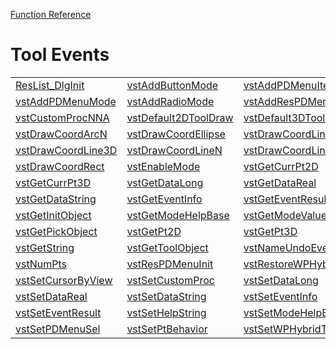 [Function Reference](../README.md)

# Tool Events

| | | |
|---|---|---|
| [ResList_DlgInit](../Functions/ResList_DlgInit.md) | [vstAddButtonMode](../Functions/vstAddButtonMode.md) | [vstAddPDMenuItem](../Functions/vstAddPDMenuItem.md) |
| [vstAddPDMenuMode](../Functions/vstAddPDMenuMode.md) | [vstAddRadioMode](../Functions/vstAddRadioMode.md) | [vstAddResPDMenuMode](../Functions/vstAddResPDMenuMode.md) |
| [vstCustomProcNNA](../Functions/vstCustomProcNNA.md) | [vstDefault2DToolDraw](../Functions/vstDefault2DToolDraw.md) | [vstDefault3DToolDraw](../Functions/vstDefault3DToolDraw.md) |
| [vstDrawCoordArcN](../Functions/vstDrawCoordArcN.md) | [vstDrawCoordEllipse](../Functions/vstDrawCoordEllipse.md) | [vstDrawCoordLine](../Functions/vstDrawCoordLine.md) |
| [vstDrawCoordLine3D](../Functions/vstDrawCoordLine3D.md) | [vstDrawCoordLineN](../Functions/vstDrawCoordLineN.md) | [vstDrawCoordLineN3D](../Functions/vstDrawCoordLineN3D.md) |
| [vstDrawCoordRect](../Functions/vstDrawCoordRect.md) | [vstEnableMode](../Functions/vstEnableMode.md) | [vstGetCurrPt2D](../Functions/vstGetCurrPt2D.md) |
| [vstGetCurrPt3D](../Functions/vstGetCurrPt3D.md) | [vstGetDataLong](../Functions/vstGetDataLong.md) | [vstGetDataReal](../Functions/vstGetDataReal.md) |
| [vstGetDataString](../Functions/vstGetDataString.md) | [vstGetEventInfo](../Functions/vstGetEventInfo.md) | [vstGetEventResult](../Functions/vstGetEventResult.md) |
| [vstGetInitObject](../Functions/vstGetInitObject.md) | [vstGetModeHelpBase](../Functions/vstGetModeHelpBase.md) | [vstGetModeValue](../Functions/vstGetModeValue.md) |
| [vstGetPickObject](../Functions/vstGetPickObject.md) | [vstGetPt2D](../Functions/vstGetPt2D.md) | [vstGetPt3D](../Functions/vstGetPt3D.md) |
| [vstGetString](../Functions/vstGetString.md) | [vstGetToolObject](../Functions/vstGetToolObject.md) | [vstNameUndoEvent](../Functions/vstNameUndoEvent.md) |
| [vstNumPts](../Functions/vstNumPts.md) | [vstResPDMenuInit](../Functions/vstResPDMenuInit.md) | [vstRestoreWPHybridTool](../Functions/vstRestoreWPHybridTool.md) |
| [vstSetCursorByView](../Functions/vstSetCursorByView.md) | [vstSetCustomProc](../Functions/vstSetCustomProc.md) | [vstSetDataLong](../Functions/vstSetDataLong.md) |
| [vstSetDataReal](../Functions/vstSetDataReal.md) | [vstSetDataString](../Functions/vstSetDataString.md) | [vstSetEventInfo](../Functions/vstSetEventInfo.md) |
| [vstSetEventResult](../Functions/vstSetEventResult.md) | [vstSetHelpString](../Functions/vstSetHelpString.md) | [vstSetModeHelpBase](../Functions/vstSetModeHelpBase.md) |
| [vstSetPDMenuSel](../Functions/vstSetPDMenuSel.md) | [vstSetPtBehavior](../Functions/vstSetPtBehavior.md) | [vstSetWPHybridTool](../Functions/vstSetWPHybridTool.md) |

